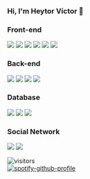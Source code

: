 ### Hi, I'm Heytor Víctor 👋
<!-- 
- 🔭 I’m currently working on ...
- 🌱 I’m currently learning ...
- 👯 I’m looking to collaborate on ...
- 🤔 I’m looking for help with ...
- 💬 Ask me about ...
- 📫 How to reach me: ...
- 😄 Pronouns: ...
- ⚡ Fun fact: ...
-->

<h3>Front-end</h3>
<p>
  <img src="https://img.shields.io/badge/HTML5%20-%23E34F26.svg?&style=for-the-badge&logo=html5&logoColor=white"/>
  <img src="https://img.shields.io/badge/CSS3%20-%231572B6.svg?&style=for-the-badge&logo=css3&logoColor=white"/>
  <img src="https://img.shields.io/badge/JavaScript%20-%23323330.svg?&style=for-the-badge&logo=javascript&logoColor=%23F7DF1E"/>
  <img src="https://img.shields.io/badge/Bootstrap%20-%23563D7C.svg?&style=for-the-badge&logo=bootstrap&logoColor=white"/>
  <img src="https://img.shields.io/badge/TypeScript%20-%23007ACC.svg?&style=for-the-badge&logo=typescript&logoColor=white"/>
  <img src="https://img.shields.io/badge/Angular%20-%23DD0031.svg?&style=for-the-badge&logo=angular&logoColor=white"/>
</p>

<h3>Back-end</h3>
<p>
  <img src="https://img.shields.io/badge/Python%20-%2314354C.svg?&style=for-the-badge&logo=python&logoColor=white"/>
  <img src="https://img.shields.io/badge/Flask%20-%23000.svg?&style=for-the-badge&logo=flask&logoColor=white"/>
  <img src="https://img.shields.io/badge/Django%20-%23092E20.svg?&style=for-the-badge&logo=django&logoColor=white"/>
  <img src="https://img.shields.io/badge/Java-%23ED8B00.svg?&style=for-the-badge&logo=java&logoColor=white"/>
</p>

<h3>Database</h3>
<p>
  <img src="https://img.shields.io/badge/MySQL-%2300f.svg?&style=for-the-badge&logo=mysql&logoColor=white"/>
  <img src ="https://img.shields.io/badge/Postgres-%23316192.svg?&style=for-the-badge&logo=postgresql&logoColor=white"/>
  <img src ="https://img.shields.io/badge/SQLite-%2307405e.svg?&style=for-the-badge&logo=sqlite&logoColor=white"/>
</p>

<h3>Social Network</h3>
<p>
  <a href="https://linkedin.com/in/heytorvictor" alt="Linkedin" target="_blank"><img src="https://img.shields.io/badge/LinkedIn%20-%230077B5.svg?&style=for-the-badge&logo=linkedin&logoColor=white"></a>
  <img src="https://img.shields.io/badge/Discord%20-%237289DA.svg?&style=for-the-badge&logo=discord&logoColor=white"/>
</p>

![visitors](https://visitor-badge.glitch.me/badge?page_id=heytorvas.visitor-badge)
<br/>
[![spotify-github-profile](https://spotify-github-profile.vercel.app/api/view?uid=heytor_victor&cover_image=true&theme=default)](https://spotify-github-profile.vercel.app/api/view?uid=heytor_victor&redirect=true)
